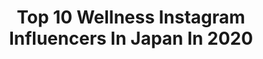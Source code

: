 ---
title: Top 10 Wellness Instagram Influencers In Japan In 2020
description: >-
  Find top wellness Instagram influencers in Japan in 2020. Most popular hashtags: #fashion #wellness #nature #yoga.
platform: Instagram
hits: 19
text_top: Discover the best Instagram profiles on inBeat.
text_bottom: inBeat aggregates 19 Instagram influencers like this in Japan for you to contact.
profiles:
  - username: "risako_yamamoto"
    fullname: >-
      Risako Yamamoto
    bio: >-
      ♡my SLOHASHOLIC life♡ HEALTH ｜FASHION ｜ TRAVEL ｜ 👗rosy Monster 🌿Junior SUPERFOOD Meister my wellness life #SLOHASHOLIC
    location: "Japan"
    followers: 40637
    engagement: 181
    commentsToLikes: 0.004314
    id: ck5zih3effott0i14z1x5m2x4
    verified: false
    hashtags: "#rosymonster, #fashion, #beach, #coordinate"
  - username: "mariko_jpn_531"
    fullname: >-
      Mariko Nakagawa/中川 真理子🇯🇵
    bio: >-
      💫︎Miss Supranational Japan 東東京代表💫 　∟1st runner up ☀︎ ヨガインストラクター｜📍Tokyo｜172cm 🥇MSJ関東大会grand prix 💠 Beauty Pageant Media model 2020
    location: "Japan"
    followers: 10971
    engagement: 1152
    commentsToLikes: 0.010517
    id: ck8t2ycl8164t0j782ru7na7h
    verified: false
    hashtags: "#love, #healthybeauty, #happy, #smile"
  - username: "alexisjetsets"
    fullname: >-
      Travel Blogger • Alexis •
    bio: >-
      Content Creator || Photographer || Author of "Eat, Muse, Love" GoPro Family Solo female traveller with the occasional appearance of my fiancé
    location: "Japan"
    followers: 84524
    engagement: 427
    commentsToLikes: 0.061640
    id: ck5qd6btou0y70i11cjffmaru
    verified: false
    hashtags: "#chuu, #ootd, #instagramsg, #koreanfashion"
  - username: "world_beauty_t"
    fullname: >-
      美容/ハーブとアロマのある暮らし♡toshiko
    bio: >-
      ▶︎低身長のアラサー美容♡ ▶︎ハーブと野菜を育てて発信🌿 ＊アンバサダー @fancl_official @wakasaseikatsu_official @woomy.me 　　 ✈︎旅アカウント @sonoko_tabi PR・お仕事依頼はDMまで💌 　 その他メディア💁‍♀️
    location: "Japan"
    followers: 9653
    engagement: 1274
    commentsToLikes: 0.005160
    id: ckf5x5yl9uhpc0j23r3ifow07
    verified: false
    hashtags: "#monipla, #lohaco, #pr, #wafoodmade"
  - username: "grace.oura"
    fullname: >-
      G r a c e  ☺︎ *･ﾟ
    bio: >-
      𝙿𝚒𝚕𝚊𝚝𝚎𝚜 & 𝚙𝚘𝚙 𝚙𝚒𝚕𝚊𝚝𝚎𝚜 ♡ 𝙵𝚒𝚝𝚗𝚎𝚜𝚜 𝚝𝚛𝚊𝚒𝚗𝚎𝚛 @energyfit_official @niketokyo 𝙵𝚘𝚞𝚗𝚍𝚎𝚛 𝚘𝚏 @munchiez.japan ❀ 𝚆𝚊𝚜𝚎𝚍𝚊 𝚌𝚕𝚊𝚜𝚜 𝚘𝚏 𝟸𝟶𝟷𝟿.
    location: "Japan"
    followers: 6278
    engagement: 542
    commentsToLikes: 0.033384
    id: ck5ck0enlvv830i113h52vefc
    verified: false
    hashtags: "#fitnesstrainer, #goodvibes, #energyfit, #easyworkouts"
  - username: "annaortiz34"
    fullname: >-
      Anna
    bio: >-
      Proud mom of four little Angels. RAVAPAS💫🙏🏼💝 Fashion Design @mikakus & Interiorism Barcelona-Kobe🇯🇵
    location: "Japan"
    followers: 415696
    engagement: 436
    commentsToLikes: 0.008762
    id: ck5qb2yiqjjy40i11o8jp7ny3
    verified: true
    hashtags: "#lifeinjapan, #ravapas, #summer, #afortunadoslosqmadrugamos"
  - username: "mana.amanda"
    fullname: >-
      MANA_official
    bio: >-
      ▫️CEO & Bikini coach | 🇺🇸🇯🇵 ▫️gym owner💪 ▫️Team Pro Tan® @vqfit athlete 👚 ▫️muscle contest judge 👙 ▫️NPC Bikini LA CAMP🎖🇺🇸 @mjdiva_apparel Co.
    location: "Japan"
    followers: 52544
    engagement: 304
    commentsToLikes: 0.009627
    id: ck5hopyiwq0gw0i1112z6185o
    verified: false
    hashtags: "#bootyworkout, #booty, #fitnessmotivation, #fitness"
  - username: "nanappee416"
    fullname: >-
      ナナちゃん
    bio: >-
      森高千里さん大好きものまね芸人 トータルフードコーディネーター 誰でも簡単においしく楽しく作れるレシピ研究家 ＊ 幸せボンビーガール/月曜から夜ふかし/マネもの/ザ･ノンフィクション 森高ダイエットで-𝟏𝟎キロ成功 ＊ #おうちごはん#おうちカフェ お仕事のご依頼はDMでお願いします💌
    location: "Japan"
    followers: 67387
    engagement: 184
    commentsToLikes: 0.015408
    id: ckf5lrdi6qox20j23g4fq2svm
    verified: false
    hashtags: "#japanesefood, #japan, #cooking, #japanesegirl"
  - username: "wakanozawa"
    fullname: >-
      WAKA_NOZAWA
    bio: >-
      Fashion model, YOGAteacher. YouTube👇
    location: "Japan"
    followers: 91361
    engagement: 216
    commentsToLikes: 0.015327
    id: ck0tv67jqa42e0i192zotzc0w
    verified: false
    hashtags: "#wellnesstogo, #happyjournal"
  - username: "shiho_style"
    fullname: >-
      SHIHO
    bio: >-
      IMG ﻿ BONBOO. ENT / Korea﻿ Shiho Meditation 👇🏻108瞑想
    location: "Japan"
    followers: 800603
    engagement: 147
    commentsToLikes: 0.004272
    id: ck5pyo983wzir0i1187ybcjdk
    verified: true
    hashtags: "#yoga, #healthy, #7days, #thankyou"
---